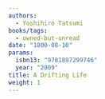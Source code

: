 ```yaml
---
authors:
  - Yoshihiro Tatsumi
books/tags:
  - owned-but-unread
date: "1800-08-10"
params:
  isbn13: "9781897299746"
  year: "2009"
title: A Drifting Life
weight: 1
---
```


<!--more-->
